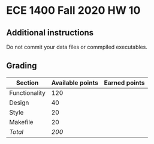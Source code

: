 # ECE 1400 Fall 2020 HW 10

## Additional instructions

Do not commit your data files or commpiled executables.  

## Grading

| Section  | Available points  | Earned points  | 
|---|---|---|
|  Functionality | 120 |   |
|  Design | 40 |   |
|  Style | 20 |   |
|  Makefile | 20 |   |
| *Total*  | *200* |   |
